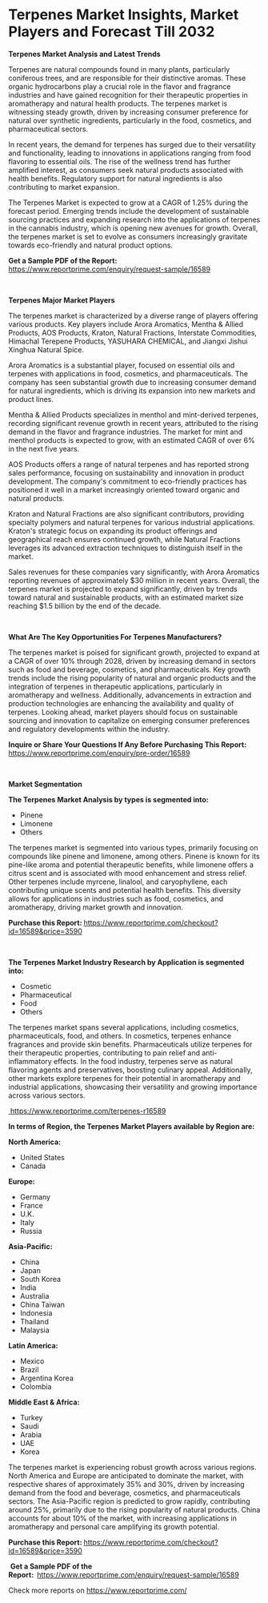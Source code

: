 <p><h1>Terpenes Market Insights, Market Players and Forecast Till 2032</h1></p><p><strong>Terpenes Market Analysis and Latest Trends</strong></p>
<p><p>Terpenes are natural compounds found in many plants, particularly coniferous trees, and are responsible for their distinctive aromas. These organic hydrocarbons play a crucial role in the flavor and fragrance industries and have gained recognition for their therapeutic properties in aromatherapy and natural health products. The terpenes market is witnessing steady growth, driven by increasing consumer preference for natural over synthetic ingredients, particularly in the food, cosmetics, and pharmaceutical sectors.</p><p>In recent years, the demand for terpenes has surged due to their versatility and functionality, leading to innovations in applications ranging from food flavoring to essential oils. The rise of the wellness trend has further amplified interest, as consumers seek natural products associated with health benefits. Regulatory support for natural ingredients is also contributing to market expansion.</p><p>The Terpenes Market is expected to grow at a CAGR of 1.25% during the forecast period. Emerging trends include the development of sustainable sourcing practices and expanding research into the applications of terpenes in the cannabis industry, which is opening new avenues for growth. Overall, the terpenes market is set to evolve as consumers increasingly gravitate towards eco-friendly and natural product options.</p></p>
<p><strong>Get a Sample PDF of the Report:&nbsp;</strong> <a href="https://www.reportprime.com/enquiry/request-sample/16589?utm_campaign=2639&utm_medium=2&utm_source=Github&utm_content=ia&utm_term=18032025&utm_id=terpenes">https://www.reportprime.com/enquiry/request-sample/16589</a></p>
<p>&nbsp;</p>
<p><strong>Terpenes Major Market Players</strong></p>
<p><p>The terpenes market is characterized by a diverse range of players offering various products. Key players include Arora Aromatics, Mentha & Allied Products, AOS Products, Kraton, Natural Fractions, Interstate Commodities, Himachal Terepene Products, YASUHARA CHEMICAL, and Jiangxi Jishui Xinghua Natural Spice. </p><p>Arora Aromatics is a substantial player, focused on essential oils and terpenes with applications in food, cosmetics, and pharmaceuticals. The company has seen substantial growth due to increasing consumer demand for natural ingredients, which is driving its expansion into new markets and product lines. </p><p>Mentha & Allied Products specializes in menthol and mint-derived terpenes, recording significant revenue growth in recent years, attributed to the rising demand in the flavor and fragrance industries. The market for mint and menthol products is expected to grow, with an estimated CAGR of over 6% in the next five years.</p><p>AOS Products offers a range of natural terpenes and has reported strong sales performance, focusing on sustainability and innovation in product development. The company's commitment to eco-friendly practices has positioned it well in a market increasingly oriented toward organic and natural products.</p><p>Kraton and Natural Fractions are also significant contributors, providing specialty polymers and natural terpenes for various industrial applications. Kraton's strategic focus on expanding its product offerings and geographical reach ensures continued growth, while Natural Fractions leverages its advanced extraction techniques to distinguish itself in the market.</p><p>Sales revenues for these companies vary significantly, with Arora Aromatics reporting revenues of approximately $30 million in recent years. Overall, the terpenes market is projected to expand significantly, driven by trends toward natural and sustainable products, with an estimated market size reaching $1.5 billion by the end of the decade.</p></p>
<p>&nbsp;</p>
<p><strong>What Are The Key Opportunities For Terpenes Manufacturers?</strong></p>
<p><p>The terpenes market is poised for significant growth, projected to expand at a CAGR of over 10% through 2028, driven by increasing demand in sectors such as food and beverage, cosmetics, and pharmaceuticals. Key growth trends include the rising popularity of natural and organic products and the integration of terpenes in therapeutic applications, particularly in aromatherapy and wellness. Additionally, advancements in extraction and production technologies are enhancing the availability and quality of terpenes. Looking ahead, market players should focus on sustainable sourcing and innovation to capitalize on emerging consumer preferences and regulatory developments within the industry.</p></p>
<p><strong>Inquire or Share Your Questions If Any Before Purchasing This Report:</strong> <a href="https://www.reportprime.com/enquiry/pre-order/16589?utm_campaign=2639&utm_medium=2&utm_source=Github&utm_content=ia&utm_term=18032025&utm_id=terpenes">https://www.reportprime.com/enquiry/pre-order/16589</a></p>
<p>&nbsp;</p>
<p><strong>Market Segmentation</strong></p>
<p><strong>The Terpenes Market Analysis by types is segmented into:</strong></p>
<p><ul><li>Pinene</li><li>Limonene</li><li>Others</li></ul></p>
<p><p>The terpenes market is segmented into various types, primarily focusing on compounds like pinene and limonene, among others. Pinene is known for its pine-like aroma and potential therapeutic benefits, while limonene offers a citrus scent and is associated with mood enhancement and stress relief. Other terpenes include myrcene, linalool, and caryophyllene, each contributing unique scents and potential health benefits. This diversity allows for applications in industries such as food, cosmetics, and aromatherapy, driving market growth and innovation.</p></p>
<p><strong>Purchase this Report:&nbsp;</strong><a href="https://www.reportprime.com/checkout?id=16589&price=3590&utm_campaign=2639&utm_medium=2&utm_source=Github&utm_content=ia&utm_term=18032025&utm_id=terpenes">https://www.reportprime.com/checkout?id=16589&price=3590</a></p>
<p>&nbsp;</p>
<p><strong>The Terpenes Market Industry Research by Application is segmented into:</strong></p>
<p><ul><li>Cosmetic</li><li>Pharmaceutical</li><li>Food</li><li>Others</li></ul></p>
<p><p>The terpenes market spans several applications, including cosmetics, pharmaceuticals, food, and others. In cosmetics, terpenes enhance fragrances and provide skin benefits. Pharmaceuticals utilize terpenes for their therapeutic properties, contributing to pain relief and anti-inflammatory effects. In the food industry, terpenes serve as natural flavoring agents and preservatives, boosting culinary appeal. Additionally, other markets explore terpenes for their potential in aromatherapy and industrial applications, showcasing their versatility and growing importance across various sectors.</p></p>
<p><a href="https://www.reportprime.com/terpenes-r16589?utm_campaign=2639&utm_medium=2&utm_source=Github&utm_content=ia&utm_term=18032025&utm_id=terpenes">&nbsp;https://www.reportprime.com/terpenes-r16589</a></p>
<p><strong>In terms of Region, the Terpenes Market Players available by Region are:</strong></p>
<p>
    <p> <strong> North America: </strong>
        <ul>
            <li>United States</li>
            <li>Canada</li>
        </ul>
        </p> 
    <p> <strong> Europe: </strong>
        <ul>
            <li>Germany</li>
            <li>France</li>
            <li>U.K.</li>
            <li>Italy</li>
            <li>Russia</li>
        </ul>
        </p> 
    <p> <strong> Asia-Pacific: </strong>
        <ul>
            <li>China</li>
            <li>Japan</li>
            <li>South Korea</li>
            <li>India</li>
            <li>Australia</li>
            <li>China Taiwan</li>
            <li>Indonesia</li>
            <li>Thailand</li>
            <li>Malaysia</li>
        </ul>
        </p> 
    <p> <strong> Latin America: </strong>
        <ul>
            <li>Mexico</li>
            <li>Brazil</li>
            <li>Argentina Korea</li>
            <li>Colombia</li>
        </ul>
        </p> 
    <p> <strong> Middle East & Africa: </strong>
        <ul>
            <li>Turkey</li>
            <li>Saudi</li>
            <li>Arabia</li>
            <li>UAE</li>
            <li>Korea</li>
        </ul>
    </p>
    </p>
<p><p>The terpenes market is experiencing robust growth across various regions. North America and Europe are anticipated to dominate the market, with respective shares of approximately 35% and 30%, driven by increasing demand from the food and beverage, cosmetics, and pharmaceuticals sectors. The Asia-Pacific region is predicted to grow rapidly, contributing around 25%, primarily due to the rising popularity of natural products. China accounts for about 10% of the market, with increasing applications in aromatherapy and personal care amplifying its growth potential.</p></p>
<p><strong>Purchase this Report: </strong><a href="https://www.reportprime.com/checkout?id=16589&price=3590&utm_campaign=2639&utm_medium=2&utm_source=Github&utm_content=ia&utm_term=18032025&utm_id=terpenes">https://www.reportprime.com/checkout?id=16589&price=3590</a></p>
<p>&nbsp;<strong>Get a Sample PDF of the Report:&nbsp;&nbsp;</strong><a href="https://www.reportprime.com/enquiry/request-sample/16589?utm_campaign=2639&utm_medium=2&utm_source=Github&utm_content=ia&utm_term=18032025&utm_id=terpenes">https://www.reportprime.com/enquiry/request-sample/16589</a></p>
<p><strong></strong></p>
<p>Check more reports on <a href="https://www.reportprime.com/?utm_campaign=2639&utm_medium=2&utm_source=Github&utm_content=ia&utm_term=18032025&utm_id=terpenes">https://www.reportprime.com/</a></p>